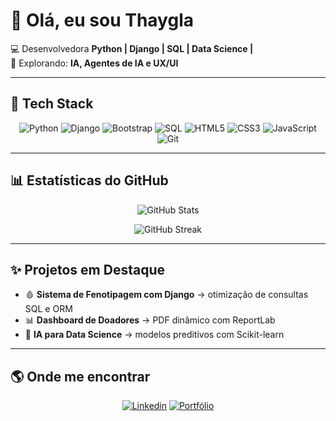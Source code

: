# 👋 Olá, eu sou Thaygla  

💻 Desenvolvedora **Python | Django | SQL | Data Science |**  
🚀 Explorando: **IA, Agentes de IA e UX/UI**  

---

## 🚀 Tech Stack
<div align="center">
  
![Python](https://img.shields.io/badge/Python-0D1117?style=for-the-badge&logo=python&logoColor=58A6FF)
![Django](https://img.shields.io/badge/Django-0D1117?style=for-the-badge&logo=django&logoColor=58A6FF)
![Bootstrap](https://img.shields.io/badge/Bootstrap-0D1117?style=for-the-badge&logo=bootstrap&logoColor=58A6FF)
![SQL](https://img.shields.io/badge/SQL-0D1117?style=for-the-badge&logo=databricks&logoColor=58A6FF)
![HTML5](https://img.shields.io/badge/HTML5-0D1117?style=for-the-badge&logo=html5&logoColor=58A6FF)
![CSS3](https://img.shields.io/badge/CSS3-0D1117?style=for-the-badge&logo=css3&logoColor=58A6FF)
![JavaScript](https://img.shields.io/badge/JavaScript-0D1117?style=for-the-badge&logo=javascript&logoColor=58A6FF)
![Git](https://img.shields.io/badge/Git-0D1117?style=for-the-badge&logo=git&logoColor=58A6FF)

</div>

---

## 📊 Estatísticas do GitHub
<div align="center">

![GitHub Stats](https://github-readme-stats.vercel.app/api?username=thaygla&show_icons=true&theme=default&title_color=FFA500&icon_color=FFA500&count_private=true&text_color=FFD580&bg_color=0D1117)

![GitHub Streak](https://github-readme-streak-stats.herokuapp.com/?user=thayglagomes&theme=dark)


<!--!![GitHub Stats](https://github-readme-stats.vercel.app/api?username=thayglagomes&show_icons=true&count_private=true&theme=dark)
[GitHub Stats](https://github-readme-stats.vercel.app/api?username=thayglagomes&theme=default&count_private=true&title_color=FFFFFF&icon_color=000000&text_color=000000&bg_color=C77F28)
![Top Langs](https://github-readme-stats.vercel.app/api/top-langs/?username=thayglagomes&layout=compact&theme=dark)-->

</div>

---

## ✨ Projetos em Destaque
- 🩸 **Sistema de Fenotipagem com Django** → otimização de consultas SQL e ORM  
- 📊 **Dashboard de Doadores** → PDF dinâmico com ReportLab  
- 🤖 **IA para Data Science** → modelos preditivos com Scikit-learn  

---

## 🌎 Onde me encontrar
<div align="center">

[![Linkedin](https://img.shields.io/badge/LinkedIn-0A66C2?style=for-the-badge&logo=linkedin&logoColor=fff)](https://www.linkedin.com/in/seu-link)
[![Portfólio](https://img.shields.io/badge/Portfólio-000?style=for-the-badge&logo=githubpages&logoColor=fff)](https://seu-site.com)

</div>
